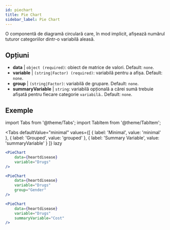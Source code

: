 ```yaml
---
id: piechart
title: Pie Chart
sidebar_label: Pie Chart
---
```


O componentă de diagramă circulară care, în mod implicit, afișează numărul tuturor categoriilor dintr-o variabilă aleasă.

## Opțiuni

* __data__ | `object (required)`: obiect de matrice de valori. Default: `none`.
* __variable__ | `(string|Factor) (required)`: variabilă pentru a afișa. Default: `none`.
* __group__ | `(string|Factor)`: variabilă de grupare. Default: `none`.
* __summaryVariable__ | `string`: variabilă opțională a cărei sumă trebuie afișată pentru fiecare categorie `variabilă`.. Default: `none`.


## Exemple

import Tabs from '@theme/Tabs';
import TabItem from '@theme/TabItem';

<Tabs
    defaultValue="minimal"
    values={[
        { label: 'Minimal', value: 'minimal' },
        { label: 'Grouped', value: 'grouped' },
        { label: 'Summary Variable', value: 'summaryVariable' }
    ]}
    lazy
>

<TabItem value="minimal">

```jsx live
<PieChart 
    data={heartdisease} 
    variable="Drugs"
/>
```

</TabItem>

<TabItem value="grouped">

```jsx live
<PieChart 
    data={heartdisease} 
    variable="Drugs"
    group="Gender"
/>
```

</TabItem>

<TabItem value="summaryVariable">

```jsx live
<PieChart 
    data={heartdisease} 
    variable="Drugs"
    summaryVariable="Cost"
/>
```

</TabItem>

</Tabs>
